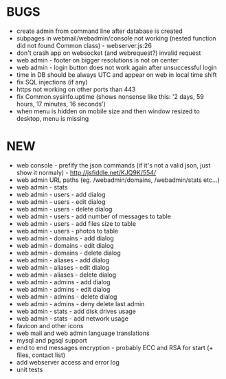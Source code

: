 # BUGS
- create admin from command line after database is created
- subpages in webmail/webadmin/console not working (nested function did not found Common class) - webserver.js:26
- don't crash app on websocket (and webrequest?) invalid request
- web admin - footer on bigger resolutions is not on center
- web admin - login button does not work again after unsuccessful login
- time in DB should be always UTC and appear on web in local time shift
- fix SQL injections (if any)
- https not working on other ports than 443
- fix Common.sysinfo.uptime (shows nonsense like this: '2 days, 59 hours, 17 minutes, 16 seconds')
- when menu is hidden on mobile size and then window resized to desktop, menu is missing

# NEW
- web console - prefify the json commands (if it's not a valid json, just show it normaly) - http://jsfiddle.net/KJQ9K/554/
- web admin URL paths (eg. /webadmin/domains, /webadmin/stats etc...)
- web admin - stats
- web admin - users - add dialog
- web admin - users - edit dialog
- web admin - users - delete dialog
- web admin - users - add number of messages to table
- web admin - users - add files size to table
- web admin - users - photos to table
- web admin - domains - add dialog
- web admin - domains - edit dialog
- web admin - domains - delete dialog
- web admin - aliases - add dialog
- web admin - aliases - edit dialog
- web admin - aliases - delete dialog
- web admin - admins - add dialog
- web admin - admins - edit dialog
- web admin - admins - delete dialog
- web admin - admins - deny delete last admin
- web admin - stats - add disk drives usage
- web admin - stats - add network usage
- favicon and other icons
- web mail and web admin language translations
- mysql and pgsql support
- end to end messages encryption - probably ECC and RSA for start (+ files, contact list)
- add webserver access and error log
- unit tests
